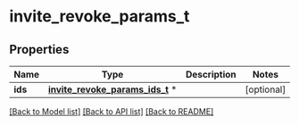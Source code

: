 # invite_revoke_params_t

## Properties
Name | Type | Description | Notes
------------ | ------------- | ------------- | -------------
**ids** | [**invite_revoke_params_ids_t**](invite_revoke_params_ids.md) \* |  | [optional] 

[[Back to Model list]](../README.md#documentation-for-models) [[Back to API list]](../README.md#documentation-for-api-endpoints) [[Back to README]](../README.md)


